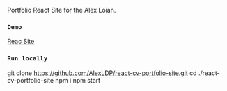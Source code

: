 
Portfolio React Site for the Alex Loian.

### `Demo`

[Reac Site](https://alexloian.com)


### `Run locally`

git clone https://github.com/AlexLDP/react-cv-portfolio-site.git
cd ./react-cv-portfolio-site
npm i
npm start

